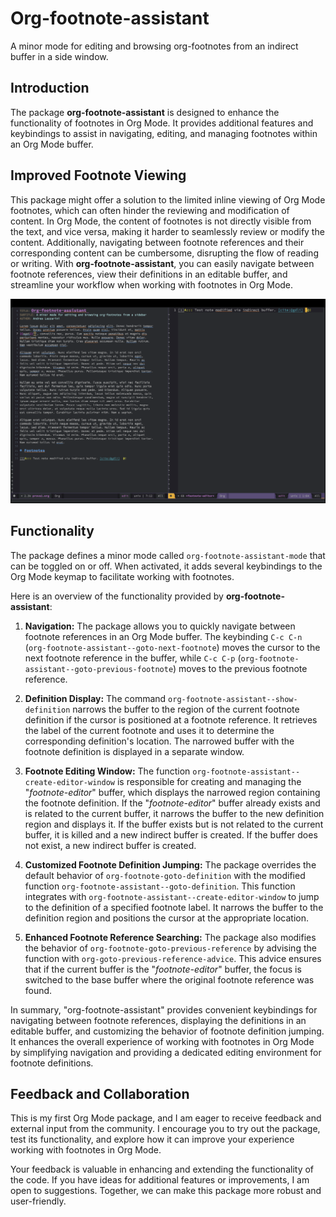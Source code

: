 # Org-footnote-assistant

A minor mode for editing and browsing org-footnotes from an indirect buffer in a
side window.

## Introduction

The package **org-footnote-assistant** is designed to enhance the functionality
of footnotes in Org Mode. It provides additional features and keybindings to
assist in navigating, editing, and managing footnotes within an Org Mode buffer.

## Improved Footnote Viewing

This package might offer a solution to the limited inline viewing of Org Mode
footnotes, which can often hinder the reviewing and modification of content. In
Org Mode, the content of footnotes is not directly visible from the text, and
vice versa, making it harder to seamlessly review or modify the content.
Additionally, navigating between footnote references and their corresponding
content can be cumbersome, disrupting the flow of reading or writing. With
**org-footnote-assistant**, you can easily navigate between footnote references,
view their definitions in an editable buffer, and streamline your workflow when
working with footnotes in Org Mode.

![Org-footnote-assistant](./ofa.png)

## Functionality

The package defines a minor mode called `org-footnote-assistant-mode` that can
be toggled on or off. When activated, it adds several keybindings to the Org
Mode keymap to facilitate working with footnotes.

Here is an overview of the functionality provided by **org-footnote-assistant**:

1. **Navigation:** The package allows you to quickly navigate between footnote
   references in an Org Mode buffer. The keybinding `C-c C-n`
   (`org-footnote-assistant--goto-next-footnote`) moves the cursor to the next
   footnote reference in the buffer, while `C-c C-p`
   (`org-footnote-assistant--goto-previous-footnote`) moves to the previous
   footnote reference.
2. **Definition Display:** The command `org-footnote-assistant--show-definition`
   narrows the buffer to the region of the current footnote definition if the
   cursor is positioned at a footnote reference. It retrieves the label of the
   current footnote and uses it to determine the corresponding definition's
   location. The narrowed buffer with the footnote definition is displayed in a
   separate window.

3. **Footnote Editing Window:** The function
   `org-footnote-assistant--create-editor-window` is responsible for creating
   and managing the "*footnote-editor*" buffer, which displays the narrowed
   region containing the footnote definition. If the "*footnote-editor*" buffer
   already exists and is related to the current buffer, it narrows the buffer to
   the new definition region and displays it. If the buffer exists but is not
   related to the current buffer, it is killed and a new indirect buffer is
   created. If the buffer does not exist, a new indirect buffer is created.

4. **Customized Footnote Definition Jumping:** The package overrides the default
   behavior of `org-footnote-goto-definition` with the modified function
   `org-footnote-assistant--goto-definition`. This function integrates with
   `org-footnote-assistant--create-editor-window` to jump to the definition of a
   specified footnote label. It narrows the buffer to the definition region and
   positions the cursor at the appropriate location.


5. **Enhanced Footnote Reference Searching:** The package also modifies the
   behavior of `org-footnote-goto-previous-reference` by advising the function
   with `org-goto-previous-reference-advice`. This advice ensures that if the
   current buffer is the "*footnote-editor*" buffer, the focus is switched to
   the base buffer where the original footnote reference was found.

In summary, "org-footnote-assistant" provides convenient keybindings for
navigating between footnote references, displaying the definitions in an
editable buffer, and customizing the behavior of footnote definition jumping. It
enhances the overall experience of working with footnotes in Org Mode by
simplifying navigation and providing a dedicated editing environment for
footnote definitions.


## Feedback and Collaboration

This is my first Org Mode package, and I am eager to receive feedback and
external input from the community. I encourage you to try out the package, test
its functionality, and explore how it can improve your experience working with
footnotes in Org Mode.

Your feedback is valuable in enhancing and extending the functionality of the
code. If you have ideas for additional features or improvements, I am open to
suggestions. Together, we can make this package more robust and user-friendly.

